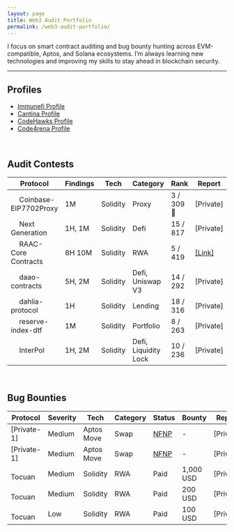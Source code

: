 ```yaml
---
layout: page
title: Web3 Audit Portfolio
permalink: /web3-audit-portfolio/
---
```


I focus on smart contract auditing and bug bounty hunting across EVM-compatible, Aptos, and Solana ecosystems. I’m always learning new technologies and improving my skills to stay ahead in blockchain security.


---

## Profiles
- [Immunefi Profile](https://immunefi.com/profile/hyuunn/)
- [Cantina Profile](https://cantina.xyz/u/songhyun)
- [CodeHawks Profile](https://profiles.cyfrin.io/u/bshyuunn)
- [Code4rena Profile](https://code4rena.com/@hyuunn)

<br>

## Audit Contests

Protocol               | Findings    | Tech      | Category                | Rank        | Report                   | Platform   | Date
---------------------- | ----------- | --------- | ----------------------- | ----------- | ------------------------ | ---------- | ------
<img src="https://cantina.xyz/_next/image?url=https%3A%2F%2Fimagedelivery.net%2Fwtv4_V7VzVsxpAFaxzmpbw%2F32f837aa-461f-42b4-5c99-2aa6599cf500%2Fpublic&w=256&q=75" width=15 height=15> Coinbase-EIP7702Proxy  | 1M          | Solidity  | Proxy                   | 3 / 309 🥉  | [Private]                  | Cantina    | Mar 2025
<img src="https://code4rena.com/_next/image?url=https%3A%2F%2Fcode4-api-v0-public-storage.s3.us-east-1.amazonaws.com%2Fupload-VQrREFRqdQP&w=256&q=75" width=15 height=15> Next Generation        | 1H, 1M      | Solidity  | Defi                    | 15 / 817    | [Private]                  | Code4rena  | Feb 2025
<img src="https://res.cloudinary.com/droqoz7lg/image/upload/q_90/dpr_2.0/c_fill,g_auto,h_320,w_320/f_auto/v1/company/eecc6ekr2ylkcbjjghni?_a=DATAg1AAZAA0" width=15 height=15> RAAC-Core Contracts    | 8H 10M      | Solidity  | RWA                     | 5 / 419     | [[Link]](reports/2005-02-raac.md) | CodeHawks  | Feb 2025
<img src="https://cantina.xyz/_next/image?url=https%3A%2F%2Fimagedelivery.net%2Fwtv4_V7VzVsxpAFaxzmpbw%2F4ed67954-dfb7-4c1d-817f-a3669b396f00%2Fpublic&w=256&q=75" width=15 height=15> daao-contracts         | 5H, 2M      | Solidity  | Defi, Uniswap V3         | 14 / 292    | [Private]                  | Cantina    | Jan 2025
<img src="https://cantina.xyz/_next/image?url=https%3A%2F%2Fimagedelivery.net%2Fwtv4_V7VzVsxpAFaxzmpbw%2Fdcfb9999-f4e6-4201-d64d-f31bfffdfa00%2Fpublic&w=256&q=75" width=15 height=15> dahlia-protocol        | 1H          | Solidity  | Lending                 | 18 / 316    | [Private]                  | Cantina    | Feb 2025
<img src="https://cantina.xyz/_next/image?url=https%3A%2F%2Fimagedelivery.net%2Fwtv4_V7VzVsxpAFaxzmpbw%2F9b09e384-f489-4960-ce29-ed0ba1bd6400%2Fpublic&w=256&q=75" width=15 height=15> reserve-index-dtf      | 1M          | Solidity  | Portfolio               | 8 / 263     | [Private]                  | Cantina    | Jan 2025
<img src="https://cantina.xyz/_next/image?url=https%3A%2F%2Fimagedelivery.net%2Fwtv4_V7VzVsxpAFaxzmpbw%2Fc3ebbed9-6d4e-467f-8af6-5a9f3d781500%2Fpublic&w=256&q=75" width=15 height=15> InterPol               | 1H, 2M      | Solidity  | Defi, Liquidity Lock    | 10 / 236    | [Private]                  | Cantina    | Dec 2024


<br>

## Bug Bounties

Protocol   | Severity | Tech        | Category | Status | Bounty     | Report   | Platform  | Date
---------- | -------- | ----------- | -------- | ------ | ---------- | -------- | --------- | -----
[Private-1]  | Medium   | Aptos Move  | Swap     | [NFNP](https://immunefisupport.zendesk.com/hc/en-us/articles/22617181023889-No-Fix-No-Pay) | -          | [Private]  | Immunefi  | Aug 2025
[Private-1]  | Medium   | Aptos Move  | Swap     | [NFNP](https://immunefisupport.zendesk.com/hc/en-us/articles/22617181023889-No-Fix-No-Pay) | -          | [Private]  | Immunefi  | Aug 2025
<img src="https://toucan.earth/wp-content/uploads/2023/02/android-chrome-512x512-1-150x150.png" width=15 height=15> Tocuan     | Medium   | Solidity    | RWA      | Paid   | 1,000 USD  | [Private]  | Immunefi  | Mar 2025
<img src="https://toucan.earth/wp-content/uploads/2023/02/android-chrome-512x512-1-150x150.png" width=15 height=15> Tocuan     | Medium   | Solidity    | RWA      | Paid   | 200 USD    | [Private]  | Immunefi  | Feb 2025
<img src="https://toucan.earth/wp-content/uploads/2023/02/android-chrome-512x512-1-150x150.png" width=15 height=15> Tocuan     | Low      | Solidity    | RWA      | Paid   | 100 USD    | [Private]  | Immunefi  | Feb 2025
